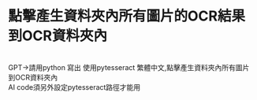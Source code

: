 # 點擊產生資料夾內所有圖片的OCR結果 到OCR資料夾內
</br>
GPT->請用python 寫出   使用pytesseract 繁體中文,點擊產生資料夾內所有圖片 到OCR資料夾內
</br>
AI code須另外設定pytesseract路徑才能用
